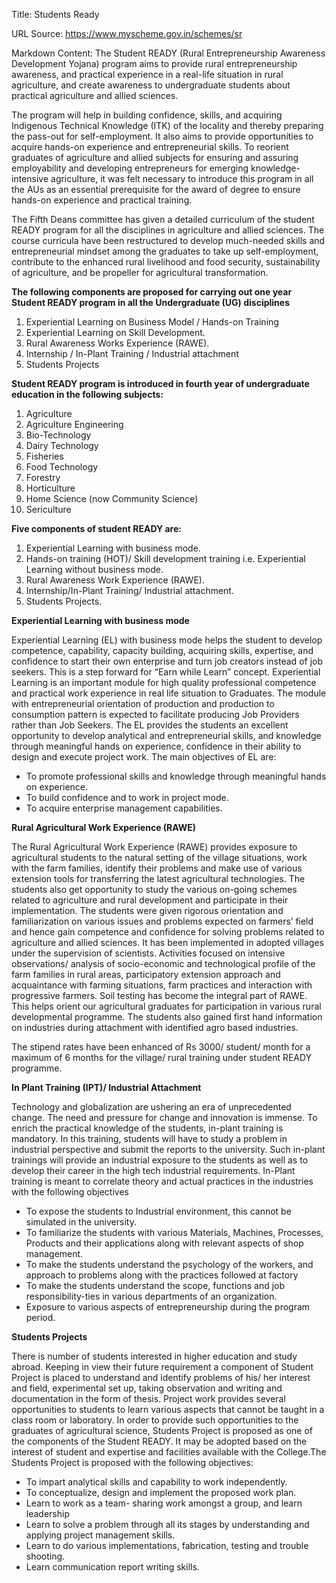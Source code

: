 Title: Students Ready

URL Source: https://www.myscheme.gov.in/schemes/sr

Markdown Content:
The Student READY (Rural Entrepreneurship Awareness Development Yojana) program aims to provide rural entrepreneurship awareness, and practical experience in a real-life situation in rural agriculture, and create awareness to undergraduate students about practical agriculture and allied sciences.

The program will help in building confidence, skills, and acquiring Indigenous Technical Knowledge (ITK) of the locality and thereby preparing the pass-out for self-employment. It also aims to provide opportunities to acquire hands-on experience and entrepreneurial skills. To reorient graduates of agriculture and allied subjects for ensuring and assuring employability and developing entrepreneurs for emerging knowledge-intensive agriculture, it was felt necessary to introduce this program in all the AUs as an essential prerequisite for the award of degree to ensure hands-on experience and practical training.

The Fifth Deans committee has given a detailed curriculum of the student READY program for all the disciplines in agriculture and allied sciences. The course curricula have been restructured to develop much-needed skills and entrepreneurial mindset among the graduates to take up self-employment, contribute to the enhanced rural livelihood and food security, sustainability of agriculture, and be propeller for agricultural transformation.

**The following components are proposed for carrying out one year Student READY program in all the Undergraduate (UG) disciplines**

1.  Experiential Learning on Business Model / Hands-on Training
2.  Experiential Learning on Skill Development.
3.  Rural Awareness Works Experience (RAWE).
4.  Internship / In-Plant Training / Industrial attachment
5.  Students Projects

**Student READY program is introduced in fourth year of undergraduate education in the following subjects:**

1.  Agriculture
2.  Agriculture Engineering
3.  Bio-Technology
4.  Dairy Technology
5.  Fisheries
6.  Food Technology
7.  Forestry
8.  Horticulture
9.  Home Science (now Community Science)
10.  Sericulture

**Five components of student READY are:**

1.  Experiential Learning with business mode.
2.  Hands-on training (HOT)/ Skill development training i.e. Experiential Learning without business mode.
3.  Rural Awareness Work Experience (RAWE).
4.  Internship/In-Plant Training/ Industrial attachment.
5.  Students Projects.

**Experiential Learning with business mode**

Experiential Learning (EL) with business mode helps the student to develop competence, capability, capacity building, acquiring skills, expertise, and confidence to start their own enterprise and turn job creators instead of job seekers. This is a step forward for “Earn while Learn” concept. Experiential Learning is an important module for high quality professional competence and practical work experience in real life situation to Graduates. The module with entrepreneurial orientation of production and production to consumption pattern is expected to facilitate producing Job Providers rather than Job Seekers. The EL provides the students an excellent opportunity to develop analytical and entrepreneurial skills, and knowledge through meaningful hands on experience, confidence in their ability to design and execute project work. The main objectives of EL are:

*   To promote professional skills and knowledge through meaningful hands on experience.
*   To build confidence and to work in project mode.
*   To acquire enterprise management capabilities.

**Rural Agricultural Work Experience (RAWE)**

The Rural Agricultural Work Experience (RAWE) provides exposure to agricultural students to the natural setting of the village situations, work with the farm families, identify their problems and make use of various extension tools for transferring the latest agricultural technologies. The students also get opportunity to study the various on-going schemes related to agriculture and rural development and participate in their implementation. The students were given rigorous orientation and familiarization on various issues and problems expected on farmers’ field and hence gain competence and confidence for solving problems related to agriculture and allied sciences. It has been implemented in adopted villages under the supervision of scientists. Activities focused on intensive observations/ analysis of socio-economic and technological profile of the farm families in rural areas, participatory extension approach and acquaintance with farming situations, farm practices and interaction with progressive farmers. Soil testing has become the integral part of RAWE. This helps orient our agricultural graduates for participation in various rural developmental programme. The students also gained first hand information on industries during attachment with identified agro based industries.

The stipend rates have been enhanced of Rs 3000/ student/ month for a maximum of 6 months for the village/ rural training under student READY programme.

**In Plant Training (IPT)/ Industrial Attachment**

Technology and globalization are ushering an era of unprecedented change. The need and pressure for change and innovation is immense. To enrich the practical knowledge of the students, in-plant training is mandatory. In this training, students will have to study a problem in industrial perspective and submit the reports to the university. Such in-plant trainings will provide an industrial exposure to the students as well as to develop their career in the high tech industrial requirements. In-Plant training is meant to correlate theory and actual practices in the industries with the following objectives

*   To expose the students to Industrial environment, this cannot be simulated in the university.
*   To familiarize the students with various Materials, Machines, Processes, Products and their applications along with relevant aspects of shop management.
*   To make the students understand the psychology of the workers, and approach to problems along with the practices followed at factory
*   To make the students understand the scope, functions and job responsibility-ties in various departments of an organization.
*   Exposure to various aspects of entrepreneurship during the program period.

**Students Projects**

There is number of students interested in higher education and study abroad. Keeping in view their future requirement a component of Student Project is placed to understand and identify problems of his/ her interest and field, experimental set up, taking observation and writing and documentation in the form of thesis. Project work provides several opportunities to students to learn various aspects that cannot be taught in a class room or laboratory. In order to provide such opportunities to the graduates of agricultural science, Students Project is proposed as one of the components of the Student READY. It may be adopted based on the interest of student and expertise and facilities available with the College.The Students Project is proposed with the following objectives:

*   To impart analytical skills and capability to work independently.
*   To conceptualize, design and implement the proposed work plan.
*   Learn to work as a team- sharing work amongst a group, and learn leadership
*   Learn to solve a problem through all its stages by understanding and applying project management skills.
*   Learn to do various implementations, fabrication, testing and trouble shooting.
*   Learn communication report writing skills.
